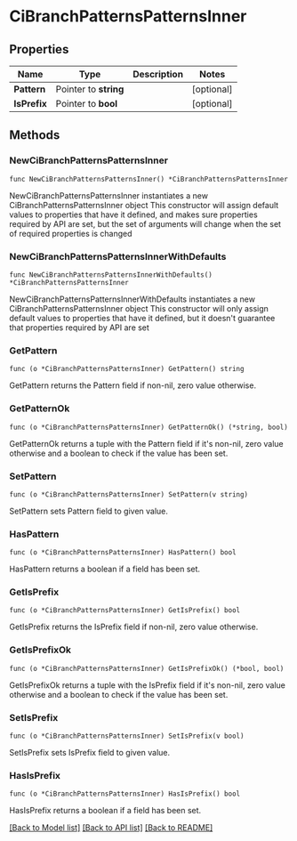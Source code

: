 # CiBranchPatternsPatternsInner

## Properties

Name | Type | Description | Notes
------------ | ------------- | ------------- | -------------
**Pattern** | Pointer to **string** |  | [optional] 
**IsPrefix** | Pointer to **bool** |  | [optional] 

## Methods

### NewCiBranchPatternsPatternsInner

`func NewCiBranchPatternsPatternsInner() *CiBranchPatternsPatternsInner`

NewCiBranchPatternsPatternsInner instantiates a new CiBranchPatternsPatternsInner object
This constructor will assign default values to properties that have it defined,
and makes sure properties required by API are set, but the set of arguments
will change when the set of required properties is changed

### NewCiBranchPatternsPatternsInnerWithDefaults

`func NewCiBranchPatternsPatternsInnerWithDefaults() *CiBranchPatternsPatternsInner`

NewCiBranchPatternsPatternsInnerWithDefaults instantiates a new CiBranchPatternsPatternsInner object
This constructor will only assign default values to properties that have it defined,
but it doesn't guarantee that properties required by API are set

### GetPattern

`func (o *CiBranchPatternsPatternsInner) GetPattern() string`

GetPattern returns the Pattern field if non-nil, zero value otherwise.

### GetPatternOk

`func (o *CiBranchPatternsPatternsInner) GetPatternOk() (*string, bool)`

GetPatternOk returns a tuple with the Pattern field if it's non-nil, zero value otherwise
and a boolean to check if the value has been set.

### SetPattern

`func (o *CiBranchPatternsPatternsInner) SetPattern(v string)`

SetPattern sets Pattern field to given value.

### HasPattern

`func (o *CiBranchPatternsPatternsInner) HasPattern() bool`

HasPattern returns a boolean if a field has been set.

### GetIsPrefix

`func (o *CiBranchPatternsPatternsInner) GetIsPrefix() bool`

GetIsPrefix returns the IsPrefix field if non-nil, zero value otherwise.

### GetIsPrefixOk

`func (o *CiBranchPatternsPatternsInner) GetIsPrefixOk() (*bool, bool)`

GetIsPrefixOk returns a tuple with the IsPrefix field if it's non-nil, zero value otherwise
and a boolean to check if the value has been set.

### SetIsPrefix

`func (o *CiBranchPatternsPatternsInner) SetIsPrefix(v bool)`

SetIsPrefix sets IsPrefix field to given value.

### HasIsPrefix

`func (o *CiBranchPatternsPatternsInner) HasIsPrefix() bool`

HasIsPrefix returns a boolean if a field has been set.


[[Back to Model list]](../README.md#documentation-for-models) [[Back to API list]](../README.md#documentation-for-api-endpoints) [[Back to README]](../README.md)



